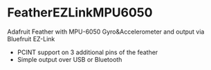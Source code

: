 # FeatherEZLinkMPU6050
Adafruit Feather with MPU-6050 Gyro&amp;Accelerometer and output via Bluefruit EZ-Link
- PCINT support on 3 additional pins of the feather
- Simple output over USB or Bluetooth
